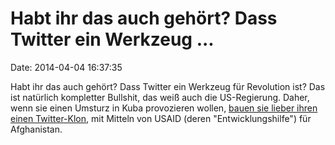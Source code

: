 Habt ihr das auch gehört? Dass Twitter ein Werkzeug \...
========================================================

Date: 2014-04-04 16:37:35

Habt ihr das auch gehört? Dass Twitter ein Werkzeug für Revolution ist?
Das ist natürlich kompletter Bullshit, das weiß auch die US-Regierung.
Daher, wenn sie einen Umsturz in Kuba provozieren wollen, [bauen sie
lieber ihren einen
Twitter-Klon](http://www.zeit.de/politik/ausland/2014-04/kuba-usa-twitter-geheimplan-unruhen),
mit Mitteln von USAID (deren \"Entwicklungshilfe\") für Afghanistan.
